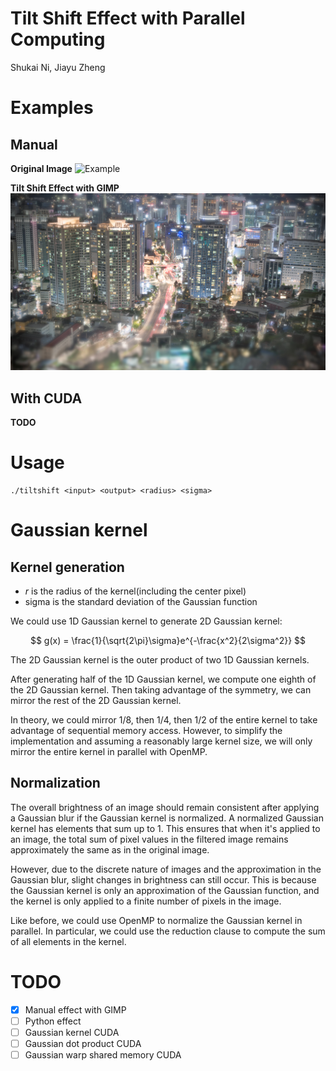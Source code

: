# Tilt Shift Effect with Parallel Computing

Shukai Ni, Jiayu Zheng

# Examples

## Manual

**Original Image**
![Example](./manual/original.jpg)

**Tilt Shift Effect with GIMP**
![Example](./manual/tiltshift.jpg)

## With CUDA

**TODO**

# Usage

```
./tiltshift <input> <output> <radius> <sigma>
```

# Gaussian kernel

## Kernel generation

- $r$ is the radius of the kernel(including the center pixel)
- sigma is the standard deviation of the Gaussian function

We could use 1D Gaussian kernel to generate 2D Gaussian kernel:

$$ g(x) = \frac{1}{\sqrt{2\pi}\sigma}e^{-\frac{x^2}{2\sigma^2}} $$

The 2D Gaussian kernel is the outer product of two 1D Gaussian kernels.

After generating half of the 1D Gaussian kernel, we compute one eighth of the 2D Gaussian kernel. Then taking advantage of the symmetry, we can mirror the rest of the 2D Gaussian kernel.

In theory, we could mirror 1/8, then 1/4, then 1/2 of the entire kernel to take advantage of sequential memory access. However, to simplify the implementation and assuming a reasonably large kernel size, we will only mirror the entire kernel in parallel with OpenMP.

## Normalization

The overall brightness of an image should remain consistent after applying a Gaussian blur if the Gaussian kernel is normalized. A normalized Gaussian kernel has elements that sum up to 1. This ensures that when it's applied to an image, the total sum of pixel values in the filtered image remains approximately the same as in the original image.

However, due to the discrete nature of images and the approximation in the Gaussian blur, slight changes in brightness can still occur. This is because the Gaussian kernel is only an approximation of the Gaussian function, and the kernel is only applied to a finite number of pixels in the image.

Like before, we could use OpenMP to normalize the Gaussian kernel in parallel. In particular, we could use the reduction clause to compute the sum of all elements in the kernel.

# TODO

- [x] Manual effect with GIMP
- [ ] Python effect
- [ ] Gaussian kernel CUDA
- [ ] Gaussian dot product CUDA
- [ ] Gaussian warp shared memory CUDA
